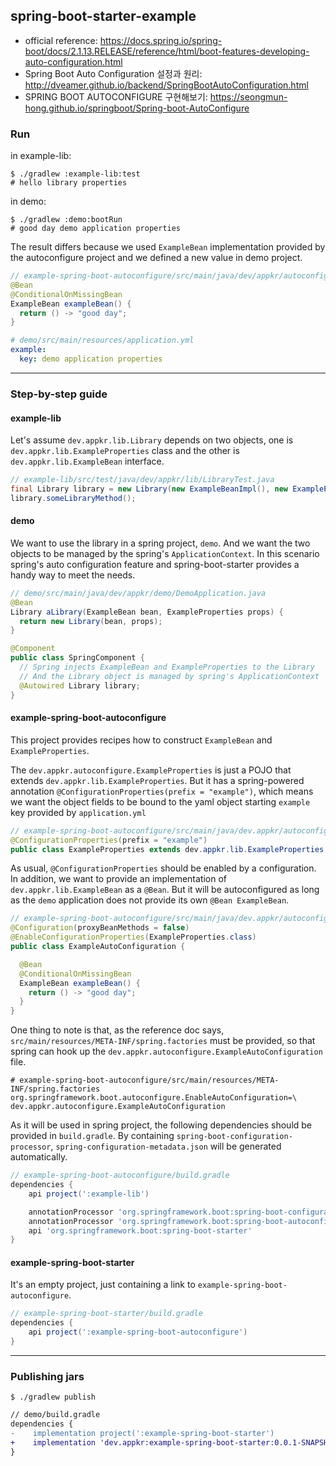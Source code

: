 ## spring-boot-starter-example

- official reference: https://docs.spring.io/spring-boot/docs/2.1.13.RELEASE/reference/html/boot-features-developing-auto-configuration.html
- Spring Boot Auto Configuration 설정과 원리: http://dveamer.github.io/backend/SpringBootAutoConfiguration.html
- SPRING BOOT AUTOCONFIGURE 구현해보기: https://seongmun-hong.github.io/springboot/Spring-boot-AutoConfigure

### Run

in example-lib:
```shell
$ ./gradlew :example-lib:test
# hello library properties
```

in demo:
```shell
$ ./gradlew :demo:bootRun
# good day demo application properties
```

The result differs because we used `ExampleBean` implementation provided by the autoconfigure project and we defined a new value in demo project.
```java
// example-spring-boot-autoconfigure/src/main/java/dev/appkr/autoconfigure/ExampleAutoConfiguration.java
@Bean
@ConditionalOnMissingBean
ExampleBean exampleBean() {
  return () -> "good day";
}
```

```yaml
# demo/src/main/resources/application.yml
example:
  key: demo application properties
```

---

### Step-by-step guide

#### example-lib

Let's assume `dev.appkr.lib.Library` depends on two objects, one is `dev.appkr.lib.ExampleProperties` class and the other is `dev.appkr.lib.ExampleBean` interface.
```java
// example-lib/src/test/java/dev/appkr/lib/LibraryTest.java
final Library library = new Library(new ExampleBeanImpl(), new ExampleProperties());
library.someLibraryMethod();
```

#### demo

We want to use the library in a spring project, `demo`. And we want the two objects to be managed by the spring's `ApplicationContext`. In this scenario spring's auto configuration feature and spring-boot-starter provides a handy way to meet the needs.
```java
// demo/src/main/java/dev/appkr/demo/DemoApplication.java
@Bean
Library aLibrary(ExampleBean bean, ExampleProperties props) {
  return new Library(bean, props);
}

@Component
public class SpringComponent {
  // Spring injects ExampleBean and ExampleProperties to the Library
  // And the Library object is managed by spring's ApplicationContext
  @Autowired Library library;
}
```

#### example-spring-boot-autoconfigure

This project provides recipes how to construct `ExampleBean` and `ExampleProperties`. 

The `dev.appkr.autoconfigure.ExampleProperties` is just a POJO that extends `dev.appkr.lib.ExampleProperties`. But it has a spring-powered annotation `@ConfigurationProperties(prefix = "example")`, which means we want the object fields to be bound to the yaml object starting `example` key provided by `application.yml`  
```java
// example-spring-boot-autoconfigure/src/main/java/dev.appkr/autoconfigure/ExampleProperties.java
@ConfigurationProperties(prefix = "example")
public class ExampleProperties extends dev.appkr.lib.ExampleProperties {}
```

As usual, `@ConfigurationProperties` should be enabled by a configuration. In addition, we want to provide an implementation of `dev.appkr.lib.ExampleBean` as a `@Bean`. But it will be autoconfigured as long as the `demo` application does not provide its own `@Bean ExampleBean`.
```java
// example-spring-boot-autoconfigure/src/main/java/dev.appkr/autoconfigure/ExampleAutoConfiguration.java
@Configuration(proxyBeanMethods = false)
@EnableConfigurationProperties(ExampleProperties.class)
public class ExampleAutoConfiguration {

  @Bean
  @ConditionalOnMissingBean
  ExampleBean exampleBean() {
    return () -> "good day";
  }
}
```

One thing to note is that, as the reference doc says, `src/main/resources/META-INF/spring.factories` must be provided, so that spring can hook up the `dev.appkr.autoconfigure.ExampleAutoConfiguration` file.
```shell
# example-spring-boot-autoconfigure/src/main/resources/META-INF/spring.factories
org.springframework.boot.autoconfigure.EnableAutoConfiguration=\
dev.appkr.autoconfigure.ExampleAutoConfiguration
```

As it will be used in spring project, the following dependencies should be provided in `build.gradle`. By containing `spring-boot-configuration-processor`, `spring-configuration-metadata.json` will be generated automatically.
```groovy
// example-spring-boot-autoconfigure/build.gradle
dependencies {
    api project(':example-lib')

    annotationProcessor 'org.springframework.boot:spring-boot-configuration-processor'
    annotationProcessor 'org.springframework.boot:spring-boot-autoconfigure-processor'
    api 'org.springframework.boot:spring-boot-starter'
}
```

#### example-spring-boot-starter

It's an empty project, just containing a link to `example-spring-boot-autoconfigure`.

```groovy
// example-spring-boot-starter/build.gradle
dependencies {
    api project(':example-spring-boot-autoconfigure')
}
```

---

### Publishing jars

```shell
$ ./gradlew publish
```

```diff
// demo/build.gradle
dependencies {
-    implementation project(':example-spring-boot-starter')
+    implementation 'dev.appkr:example-spring-boot-starter:0.0.1-SNAPSHOT'
}
```
